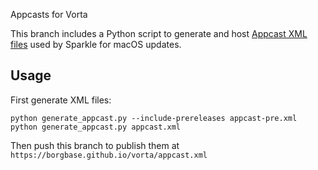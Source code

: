 Appcasts for Vorta

This branch includes a Python script to generate and host 
[Appcast XML files](https://sparkle-project.org/documentation/publishing/)
used by Sparkle for macOS updates.

## Usage

First generate XML files:
```
python generate_appcast.py --include-prereleases appcast-pre.xml
python generate_appcast.py appcast.xml
```

Then push this branch to publish them at `https://borgbase.github.io/vorta/appcast.xml`